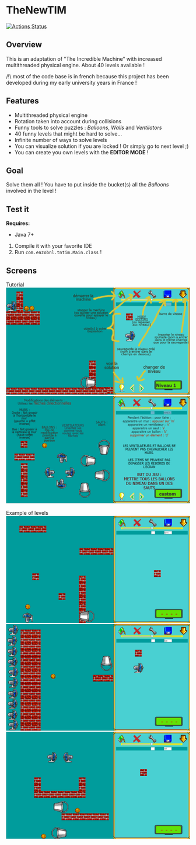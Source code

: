 # TheNewTIM
[![Actions Status](https://github.com/enzobnl/the-new-tim/workflows/build/badge.svg)](https://github.com/enzobnl/flexible-memoization/actions)

## Overview
This is an adaptation of "The Incredible Machine" with increased multithreaded physical engine. About 40 levels available !

/!\ most of the code base is in french because this project has been developed during my early university years in France !

## Features
- Multithreaded physical engine
- Rotation taken into account during collisions
- Funny tools to solve puzzles : *Balloons*, *Walls* and *Ventilators* 
- 40 funny levels that might be hard to solve...
- Infinite number of ways to solve levels
- You can visualize solution if you are locked ! Or simply go to next level ;)
- You can create you own levels with the **EDITOR MODE** !

## Goal
Solve them all !
You have to put inside the bucket(s) all the *Balloons* involved in the level !
## Test it
**Requires:** 
- Java 7+

 1. Compile it with your favorite IDE
 2. Run `com.enzobnl.tntim.Main.class` !

## Screens
Tutorial
![tuto1](https://github.com/EnzoBnl/TheNewTIM/blob/master/data/tuto1.png)
![tuto2](https://github.com/EnzoBnl/TheNewTIM/blob/master/data/tuto2.png)

Example of levels
![screen11](https://github.com/EnzoBnl/TheNewTIM/blob/master/data/screens/11.png)
![screen8](https://github.com/EnzoBnl/TheNewTIM/blob/master/data/screens/8.png)
![screen7](https://github.com/EnzoBnl/TheNewTIM/blob/master/data/screens/7.png)
